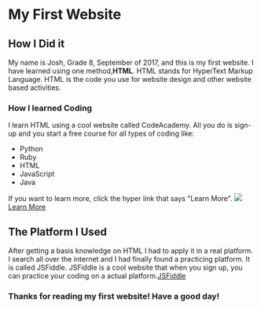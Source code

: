 <!DOCTYPE html>
<html>
<body>
<h1>My First Website</h1>
<h2>How I Did it</h2>
<p> My name is Josh, Grade 8, September of 2017, and this is my first website. I have learned using one method,<strong>HTML</strong>. HTML stands for HyperText Markup Language. HTML is the code you use for website design and other website based activities.</p>
<div>
<h3>How I learned Coding</h3>
</div>
<div>
<p> I learn HTML using a cool website called CodeAcademy. All you do is sign-up and you start a free course for all types of coding like:
<ul>
<li>Python</li>
<li>Ruby</li>
<li>HTML</li>
<li>JavaScript</li>
<li>Java</li>
</ul>
If you want to learn more, click the hyper link that says "Learn More".
<img
src="http://cdn2.hubspot.net/hub/53/file-385992610-jpg/html-code.jpg"  />
<br  />
<a
href="https://www.codecademy.com/learn"target="_blank">Learn More</a>
<div>
<h2>The Platform I Used</h2>
</div>
<p> After getting a basis knowledge on HTML I had to apply it in a real platform. I search all over the internet and I had finally found a practicing platform. It is called JSFiddle. JSFiddle is a cool website that when you sign up, you can practice your coding on a actual platform.<a
href="https://jsfiddle.net/"target="_blank">JSFiddle</a></p> 
<div>
<h3> Thanks for reading my first website! Have a good day!</h3>
</div>
</body>
</html>


